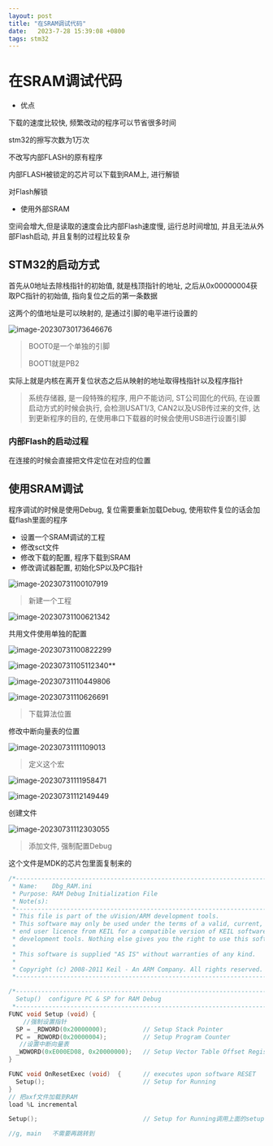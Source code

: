 ```yaml
---
layout: post
title: "在SRAM调试代码" 
date:   2023-7-28 15:39:08 +0800
tags: stm32
---
```


# 在SRAM调试代码

+   优点 

下载的速度比较快, 频繁改动的程序可以节省很多时间

stm32的擦写次数为1万次

不改写内部FLASH的原有程序

内部FLASH被锁定的芯片可以下载到RAM上, 进行解锁

对Flash解锁

+   使用外部SRAM

空间会增大,但是读取的速度会比内部Flash速度慢, 运行总时间增加, 并且无法从外部Flash启动, 并且复制的过程比较复杂

## STM32的启动方式

首先从0地址去除栈指针的初始值, 就是栈顶指针的地址, 之后从0x00000004获取PC指针的初始值, 指向复位之后的第一条数据

这两个的值地址是可以映射的, 是通过引脚的电平进行设置的

![image-20230730173646676](https://picture-01-1316374204.cos.ap-beijing.myqcloud.com/image/202310281047228.png)

>   BOOT0是一个单独的引脚
>
>   BOOT1就是PB2

实际上就是内核在离开复位状态之后从映射的地址取得栈指针以及程序指针

>   系统存储器,  是一段特殊的程序, 用户不能访问, ST公司固化的代码, 在设置启动方式的时候会执行, 会检测USAT1/3, CAN2以及USB传过来的文件, 达到更新程序的目的, 在使用串口下载器的时候会使用USB进行设置引脚

### 内部Flash的启动过程

在连接的时候会直接把文件定位在对应的位置

## 使用SRAM调试

程序调试的时候是使用Debug, 复位需要重新加载Debug, 使用软件复位的话会加载flash里面的程序

+   设置一个SRAM调试的工程
+   修改sct文件
+   修改下载的配置, 程序下载到SRAM
+   修改调试器配置, 初始化SP以及PC指针

![image-20230731100107919](https://picture-01-1316374204.cos.ap-beijing.myqcloud.com/image/202310281047229.png)

>   新建一个工程

![image-20230731100621342](https://picture-01-1316374204.cos.ap-beijing.myqcloud.com/image/202310281047230.png)

共用文件使用单独的配置

![image-20230731100822299](https://picture-01-1316374204.cos.ap-beijing.myqcloud.com/image/202310281047231.png)

![image-20230731105112340](https://picture-01-1316374204.cos.ap-beijing.myqcloud.com/image/202310281047232.png)**

![image-20230731110449806](https://picture-01-1316374204.cos.ap-beijing.myqcloud.com/image/202310281047233.png)

![image-20230731110626691](https://picture-01-1316374204.cos.ap-beijing.myqcloud.com/image/202310281047234.png)

>   下载算法位置

修改中断向量表的位置

![image-20230731111109013](https://picture-01-1316374204.cos.ap-beijing.myqcloud.com/image/202310281047235.png)

>   定义这个宏

![image-20230731111958471](https://picture-01-1316374204.cos.ap-beijing.myqcloud.com/image/202310281047236.png)

![image-20230731112149449](https://picture-01-1316374204.cos.ap-beijing.myqcloud.com/image/202310281047237.png)

创建文件

![image-20230731112303055](https://picture-01-1316374204.cos.ap-beijing.myqcloud.com/image/202310281047238.png) 

> 添加文件, 强制配置Debug

这个文件是MDK的芯片包里面复制来的

```c
/*----------------------------------------------------------------------------
 * Name:    Dbg_RAM.ini
 * Purpose: RAM Debug Initialization File
 * Note(s):
 *----------------------------------------------------------------------------
 * This file is part of the uVision/ARM development tools.
 * This software may only be used under the terms of a valid, current,
 * end user licence from KEIL for a compatible version of KEIL software
 * development tools. Nothing else gives you the right to use this software.
 *
 * This software is supplied "AS IS" without warranties of any kind.
 *
 * Copyright (c) 2008-2011 Keil - An ARM Company. All rights reserved.
 *----------------------------------------------------------------------------*/

/*----------------------------------------------------------------------------
  Setup()  configure PC & SP for RAM Debug
 *----------------------------------------------------------------------------*/
FUNC void Setup (void) {
    //强制设置指针
  SP = _RDWORD(0x20000000);          // Setup Stack Pointer
  PC = _RDWORD(0x20000004);          // Setup Program Counter
   //设置中断向量表
  _WDWORD(0xE000ED08, 0x20000000);   // Setup Vector Table Offset Register
}

FUNC void OnResetExec (void)  {      // executes upon software RESET
  Setup();                           // Setup for Running
}
// 把axf文件加载到RAM
load %L incremental

Setup();                             // Setup for Running调用上面的setup函数设置环境

//g, main	不需要再跳转到
```













